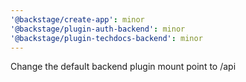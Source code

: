 ```yaml
---
'@backstage/create-app': minor
'@backstage/plugin-auth-backend': minor
'@backstage/plugin-techdocs-backend': minor
---
```


Change the default backend plugin mount point to /api

